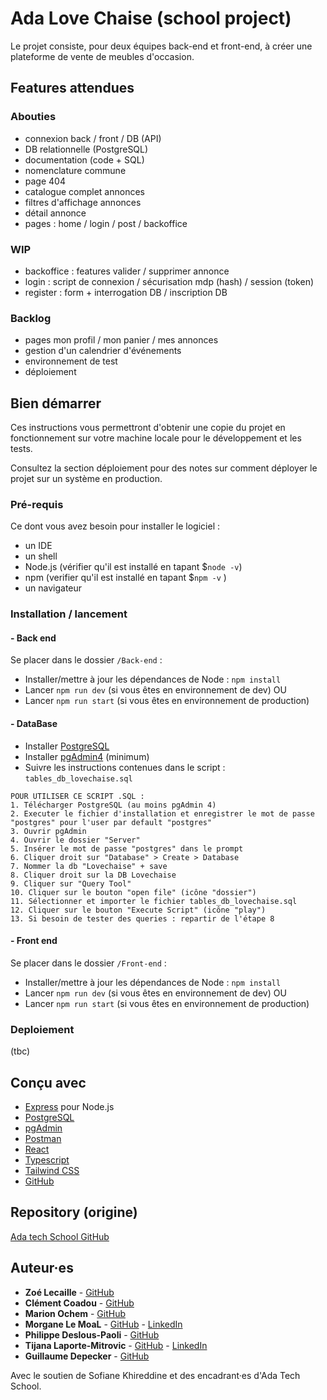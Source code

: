 # Ada Love Chaise (school project)
Le projet consiste, pour deux équipes back-end et front-end, à créer une plateforme de vente de meubles d'occasion.

## Features attendues

### Abouties
* connexion back / front / DB (API)
* DB relationnelle (PostgreSQL)
* documentation (code + SQL) 
* nomenclature commune
* page 404
* catalogue complet annonces
* filtres d'affichage annonces
* détail annonce
* pages : home / login / post / backoffice


### WIP

* backoffice : features valider / supprimer annonce
* login : script de connexion / sécurisation mdp (hash) / session (token)
* register : form + interrogation DB / inscription DB

### Backlog

* pages mon profil / mon panier / mes annonces
* gestion d'un calendrier d'événements
* environnement de test
* déploiement

## Bien démarrer

Ces instructions vous permettront d'obtenir une copie du projet en fonctionnement sur votre machine locale pour le développement et les tests. 

Consultez la section déploiement pour des notes sur comment déployer le projet sur un système en production.

### Pré-requis

Ce dont vous avez besoin pour installer le logiciel :

- un IDE
- un shell
- Node.js (vérifier qu'il est installé en tapant $`node -v`)
- npm (verifier qu'il est installé en tapant $`npm -v` )
- un navigateur


### Installation / lancement

#### - Back end

Se placer dans le dossier `/Back-end` :

- Installer/mettre à jour les dépendances de Node : `npm install`
- Lancer `npm run dev` (si vous êtes en environnement de dev)
  OU
- Lancer `npm run start` (si vous êtes en environnement de production)

#### - DataBase

- Installer [PostgreSQL](https://www.postgresql.org/)
- Installer [pgAdmin4](https://www.pgadmin.org/) (minimum)
- Suivre les instructions contenues dans le script :   `tables_db_lovechaise.sql`

```
POUR UTILISER CE SCRIPT .SQL :
1. Télécharger PostgreSQL (au moins pgAdmin 4)
2. Executer le fichier d'installation et enregistrer le mot de passe "postgres" pour l'user par default "postgres"
3. Ouvrir pgAdmin
4. Ouvrir le dossier "Server"
5. Insérer le mot de passe "postgres" dans le prompt
6. Cliquer droit sur "Database" > Create > Database
7. Nommer la db "Lovechaise" + save
8. Cliquer droit sur la DB Lovechaise
9. Cliquer sur "Query Tool"
10. Cliquer sur le bouton "open file" (icône "dossier")
11. Sélectionner et importer le fichier tables_db_lovechaise.sql
12. Cliquer sur le bouton "Execute Script" (icône "play")
13. Si besoin de tester des queries : repartir de l'étape 8 
```

#### - Front end
Se placer dans le dossier `/Front-end` :

- Installer/mettre à jour les dépendances de Node : `npm install`
- Lancer `npm run dev` (si vous êtes en environnement de dev)
  OU
- Lancer `npm run start` (si vous êtes en environnement de production)

### Deploiement
(tbc)

## Conçu avec

* [Express](https://expressjs.com/) pour Node.js
* [PostgreSQL](https://www.postgresql.org/)
* [pgAdmin](https://www.pgadmin.org/)
* [Postman](https://www.postman.com/)
* [React](https://react.dev/)
* [Typescript](https://www.typescriptlang.org/)
* [Tailwind CSS](https://tailwindcss.com/)
* [GitHub](https://github.com/)

## Repository (origine)

[Ada tech School GitHub](https://github.com/adatechschool/projet-plateforme-de-vente-de-meubles-adalovechaises)

## Auteur·es

* **Zoé Lecaille** - [GitHub](https://github.com/zoeleca)
* **Clément Coadou** - [GitHub](https://github.com/Kushumai)
* **Marion Ochem** - [GitHub](https://github.com/MarionOchem)
* **Morgane Le MoaL** - [GitHub](https://github.com/M0nline) - [LinkedIn](https://www.linkedin.com/in/morganelemoal/)
* **Philippe Deslous-Paoli** - [GitHub](https://github.com/PDeslousPaoli)
* **Tijana Laporte-Mitrovic** - [GitHub](https://github.com/Tiki102) - [LinkedIn](https://www.linkedin.com/in/tijana-laporte-mitrovic-b13859152/)
* **Guillaume Depecker** - [GitHub](https://github.com/psykokwak0912)

Avec le soutien de Sofiane Khireddine et des encadrant·es d'Ada Tech School.
